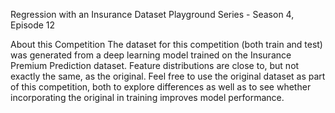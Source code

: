 Regression with an Insurance Dataset
Playground Series - Season 4, Episode 12

About this Competition
The dataset for this competition (both train and test) was generated from a deep learning model trained on the Insurance Premium Prediction dataset. 
Feature distributions are close to, but not exactly the same, as the original. Feel free to use the original dataset as part of this competition, both 
to explore differences as well as to see whether incorporating the original in training improves model performance.
